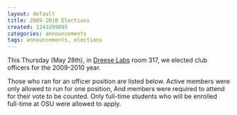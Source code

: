 ```yaml
---
layout: default
title: 2009-2010 Elections
created: 1243199895
categories: announcements
tags: announcements, elections
---
```

This Thursday (May 28th), in [Dreese Labs](http://www.osu.edu/map/building.php?building=279) room 317, we elected club officers for the 2009-2010 year.

Those who ran for an officer position are listed below. Active members were only allowed to run for one position, And members were  required to attend for their vote to be counted. Only full-time students who will be enrolled full-time at OSU were allowed to apply.
